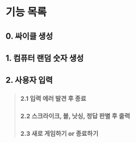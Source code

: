 # 기능 목록
## 0. 싸이클 생성
## 1. 컴퓨터 랜덤 숫자 생성

## 2. 사용자 입력
>### 2.1 입력 에러 발견 후 종료
>### 2.2 스크라이크, 볼, 낫싱, 정답 판별 후 출력
>### 2.3 새로 게임하기 or 종료하기